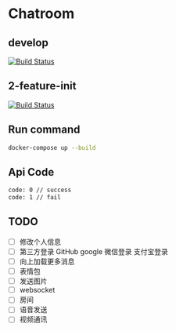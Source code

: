 # Chatroom

## develop

[![Build Status](https://travis-ci.org/pengliheng/chatroom.svg?branch=develop)](https://travis-ci.org/pengliheng/chatroom)

## 2-feature-init

[![Build Status](https://travis-ci.org/pengliheng/chatroom.svg?branch=2-feature-init)](https://travis-ci.org/pengliheng/chatroom)

## Run command

```bash
docker-compose up --build
```

## Api Code

```bash
code: 0 // success
code: 1 // fail
```

## TODO

- [ ] 修改个人信息
- [ ] 第三方登录 GitHub google 微信登录 支付宝登录
- [ ] 向上加载更多消息
- [ ] 表情包
- [ ] 发送图片
- [ ] websocket
- [ ] 房间
- [ ] 语音发送
- [ ] 视频通讯
